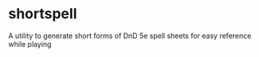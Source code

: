 # shortspell
A utility to generate short forms of DnD 5e spell sheets for easy reference while playing
